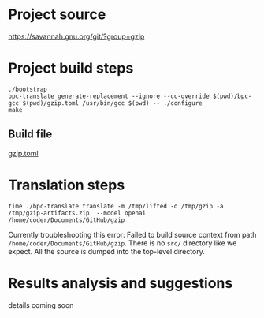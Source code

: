# Project source

https://savannah.gnu.org/git/?group=gzip

# Project build steps

```
./bootstrap
bpc-translate generate-replacement --ignore --cc-override $(pwd)/bpc-gcc $(pwd)/gzip.toml /usr/bin/gcc $(pwd) -- ./configure
make
```

## Build file

[gzip.toml](gzip.toml)

# Translation steps

```
time ./bpc-translate translate -m /tmp/lifted -o /tmp/gzip -a /tmp/gzip-artifacts.zip  --model openai /home/coder/Documents/GitHub/gzip
```

Currently troubleshooting this error: Failed to build source context from path `/home/coder/Documents/GitHub/gzip`. There is no `src/` directory like we expect. All the source is dumped into the top-level directory. 

# Results analysis and suggestions

details coming soon



